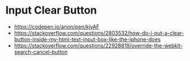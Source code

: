 # Input Clear Button  

- https://codepen.io/anon/pen/kjyAF
- https://stackoverflow.com/questions/2803532/how-do-i-put-a-clear-button-inside-my-html-text-input-box-like-the-iphone-does
- https://stackoverflow.com/questions/22928819/override-the-webkit-search-cancel-button